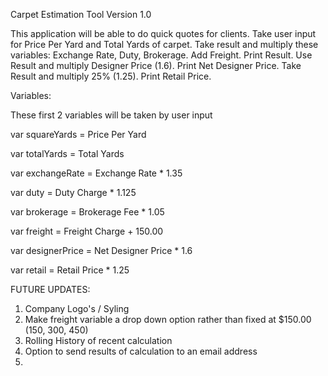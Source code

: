 Carpet Estimation Tool Version 1.0

This application will be able to do quick quotes for clients. Take user input for Price Per Yard and Total Yards of carpet. Take result and multiply these variables: Exchange Rate, Duty, Brokerage. Add Freight. Print Result. Use Result and multiply Designer Price (1.6). Print Net Designer Price. Take Result and multiply 25% (1.25). Print Retail Price.


Variables:

These first 2 variables will be taken by user input



var squareYards = Price Per Yard

var totalYards = Total Yards



var exchangeRate = Exchange Rate * 1.35

var duty = Duty Charge * 1.125

var brokerage = Brokerage Fee * 1.05

var freight = Freight Charge + 150.00

var designerPrice = Net Designer Price * 1.6

var retail = Retail Price * 1.25


FUTURE UPDATES:

1) Company Logo's / Syling
2) Make freight variable a drop down option rather than fixed at $150.00 (150, 300, 450)
3) Rolling History of recent calculation
4) Option to send results of calculation to an email address
5)




